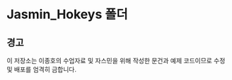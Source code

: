 Jasmin_Hokeys 폴더
=================

## 경고 
이 저장소는 이종호의 수업자료 및 자스민을 위해 작성한 문건과 예제 코드이므로 수정 및 배포를 엄격히 금합니다. 
